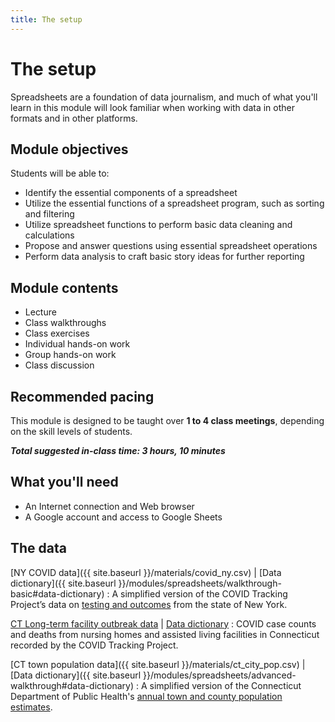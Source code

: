 ```yaml
---
title: The setup
---
```


# The setup

Spreadsheets are a foundation of data journalism, and much of what you'll learn in this module will look familiar when working with data in other formats and in other platforms.

## Module objectives

Students will be able to:
* Identify the essential components of a spreadsheet
* Utilize the essential functions of a spreadsheet program, such as sorting and filtering
* Utilize spreadsheet functions to perform basic data cleaning and calculations
* Propose and answer questions using essential spreadsheet operations
* Perform data analysis to craft basic story ideas for further reporting

## Module contents

* Lecture
* Class walkthroughs
* Class exercises
* Individual hands-on work
* Group hands-on work
* Class discussion

## Recommended pacing

This module is designed to be taught over **1 to 4 class meetings**, depending on the skill levels of students.

***Total suggested in-class time: 3 hours, 10 minutes***

## What you'll need

* An Internet connection and Web browser
* A Google account and access to Google Sheets

## The data

[NY COVID data]({{ site.baseurl }}/materials/covid_ny.csv) | [Data dictionary]({{ site.baseurl }}/modules/spreadsheets/walkthrough-basic#data-dictionary)
: A simplified version of the COVID Tracking Project’s data on [testing and outcomes](https://explore.covidtracking.com/state/ny/index.html) from the state of New York.

[CT Long-term facility outbreak data](https://explore.covidtracking.com/state/ct/ltc/facilities.html) | [Data dictionary](https://explore.covidtracking.com/field-definitions/ltc-facility/index.html)
: COVID case counts and deaths from nursing homes and assisted living facilities in Connecticut recorded by the COVID Tracking Project.

[CT town population data]({{ site.baseurl }}/materials/ct_city_pop.csv) | [Data dictionary]({{ site.baseurl }}/modules/spreadsheets/advanced-walkthrough#data-dictionary)
: A simplified version of the Connecticut Department of Public Health's [annual town and county population estimates](https://portal.ct.gov/DPH/Health-Information-Systems--Reporting/Population/Annual-Town-and-County-Population-for-Connecticut).
